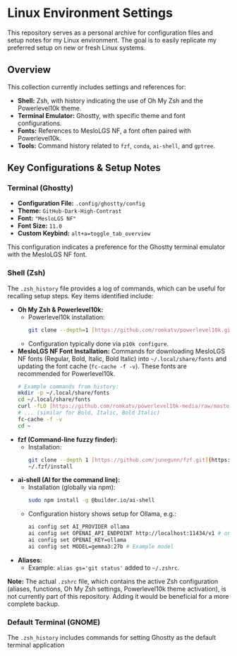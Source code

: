 # Linux Environment Settings

This repository serves as a personal archive for configuration files and setup notes for my Linux environment. The goal is to easily replicate my preferred setup on new or fresh Linux systems.

## Overview

This collection currently includes settings and references for:

* **Shell:** Zsh, with history indicating the use of Oh My Zsh and the Powerlevel10k theme.
* **Terminal Emulator:** Ghostty, with specific theme and font configurations.
* **Fonts:** References to MesloLGS NF, a font often paired with Powerlevel10k.
* **Tools:** Command history related to `fzf`, `conda`, `ai-shell`, and `gptree`.

## Key Configurations & Setup Notes

### Terminal (Ghostty)

* **Configuration File:** `.config/ghostty/config`
* **Theme:** `GitHub-Dark-High-Contrast`
* **Font:** `"MesloLGS NF"`
* **Font Size:** `11.0`
* **Custom Keybind:** `alt+a=toggle_tab_overview`

This configuration indicates a preference for the Ghostty terminal emulator with the MesloLGS NF font.

### Shell (Zsh)

The `.zsh_history` file provides a log of commands, which can be useful for recalling setup steps. Key items identified include:

* **Oh My Zsh & Powerlevel10k:**
    * Powerlevel10k installation:
        ```bash
        git clone --depth=1 [https://github.com/romkatv/powerlevel10k.git](https://github.com/romkatv/powerlevel10k.git) ${ZSH_CUSTOM:-$HOME/.oh-my-zsh/custom}/themes/powerlevel10k
        ```
    * Configuration typically done via `p10k configure`.
* **MesloLGS NF Font Installation:**
    Commands for downloading MesloLGS NF fonts (Regular, Bold, Italic, Bold Italic) into `~/.local/share/fonts` and updating the font cache (`fc-cache -f -v`). These fonts are recommended for Powerlevel10k.
    ```bash
    # Example commands from history:
    mkdir -p ~/.local/share/fonts
    cd ~/.local/share/fonts
    curl -fLO [https://github.com/romkatv/powerlevel10k-media/raw/master/MesloLGS%20NF%20Regular.ttf](https://github.com/romkatv/powerlevel10k-media/raw/master/MesloLGS%20NF%20Regular.ttf)
    # ... (similar for Bold, Italic, Bold Italic)
    fc-cache -f -v
    cd ~
    ```
* **fzf (Command-line fuzzy finder):**
    * Installation:
        ```bash
        git clone --depth 1 [https://github.com/junegunn/fzf.git](https://github.com/junegunn/fzf.git) ~/.fzf
        ~/.fzf/install
        ```
* **ai-shell (AI for the command line):**
    * Installation (globally via npm):
        ```bash
        sudo npm install -g @builder.io/ai-shell
        ```
    * Configuration history shows setup for Ollama, e.g.:
        ```bash
        ai config set AI_PROVIDER ollama
        ai config set OPENAI_API_ENDPOINT http://localhost:11434/v1 # or a remote Ollama instance
        ai config set OPENAI_KEY=ollama
        ai config set MODEL=gemma3:27b # Example model
        ```
* **Aliases:**
    * Example: `alias gs='git status'` added to `~/.zshrc`.

**Note:** The actual `.zshrc` file, which contains the active Zsh configuration (aliases, functions, Oh My Zsh settings, Powerlevel10k theme activation), is not currently part of this repository. Adding it would be beneficial for a more complete backup.

### Default Terminal (GNOME)

The `.zsh_history` includes commands for setting Ghostty as the default terminal application

